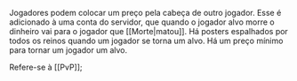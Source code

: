 Jogadores podem colocar um preço pela cabeça de outro jogador. Esse é adicionado à uma conta do servidor, que quando o jogador alvo morre o dinheiro vai para o jogador que [[Morte|matou]]. Há posters espalhados por todos os reinos quando um jogador se torna um alvo. Há um preço mínimo para tornar um jogador um alvo.

Refere-se à [[PvP]];